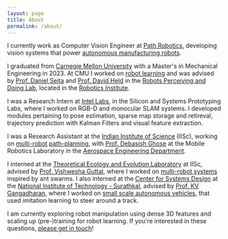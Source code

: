 ```yaml
---
layout: page
title: About
permalink: /about/
---
```


I currently work as Computer Vision Engineer at <a class="links" href="https://www.path-robotics.com">Path Robotics</a>, developing vision systems that power <a class="links" href="https://www.path-robotics.com/robotic-welding-systems/the-robots/af1/">autonomous manufacturing robots</a>.

I graduated from <a title="CMU" href="https://cmu.edu" class="links">Carnegie Mellon University</a> with a Master's in Mechanical Engineering in 2023. At CMU I worked on <a href="https://sites.google.com/view/point-cloud-policy/home" title="ToolFlowNet" class="links">robot learning</a> and was advised by <a title="Prof. Daniel Seita" class="links" href="https://danielseita.github.io/">Prof. Daniel Seita</a> and <a title="Prof. David Held" class="links" href="https://davheld.github.io/">Prof. David Held</a> in the <a title="R-PaD" href="https://r-pad.github.io/" class="links"> Robots Perceiving and Doing Lab</a>, located in the <a title="RI" href="https://ri.cmu.edu" class="links"> Robotics Institute</a>.

I was a Research Intern at <a class="links" href="https://www.intel.in/content/www/in/en/research/overview.html">Intel Labs</a>, in the Silicon and Systems Prototyping Labs, where I worked on RGB-D and monocular SLAM systems. I developed modules pertaining to pose estimation, sparse map storage and retireval, trajectory prediction with Kalman Filters and visual feature extraction.

I was a Research Assistant at the <a class="links" href="https://iisc.ac.in"
            title="Indian Institute of Science, Bengaluru">Indian Institute of Science</a> (IISc), working on <a href="https://www.sciencedirect.com/science/article/abs/pii/B9780128202760000236" title="Elseiver 2020" class="links">multi-robot</a> <a href="https://ieeexplore.ieee.org/abstract/document/9622590/" title="IEEE CONECCT2021" class="links">path-planning</a>, with <a href="https://aero.iisc.ac.in/people/debasish-ghose/" title="Prof. Debasish Ghose" class="links">Prof. Debasish Ghose</a> at the Mobile Robotics Laboratory in the <a class="links" href="https://aero.iisc.ac.in/" title="Aerospace Department">Aerospace Engineering Department</a>.

I interned at the <a href="https://teelabiisc.wordpress.com/" title="TEE-Lab" class="links">Theoretical Ecology and Evolution Laboratory</a> at IISc, advised by <a href="https://teelabiisc.wordpress.com/curriculum-vitae/" class="links" title="Prof. Vishwesha Guttal">Prof. Vishwesha Guttal</a>, where I worked on <a href="https://github.com/SarthakJShetty/Transient" title="Multi-Robot Systems" class="links">multi-robot systems</a> inspired by ant swarms. 
        I also interned at the <a href="https://csd.nitk.ac.in/" title="CSD NITK" class="links">Center for Systems Design</a> at the <a href="https://nitk.ac.in" class="links" title="NITK">National Institute of Technology - Surathkal</a>, advised by <a href="https://mech.nitk.ac.in/faculty/k-v-gangadharan" title="Prof. KV Gangadharan" class="links">Prof. KV Gangadharan</a>, where I worked on
        <a title="DonkeyCar" href="https://github.com/SarthakJShetty/Donkey" class="links">small scale autonomous vehicles</a>, that used imitation learning to steer around a track.

I am currently exploring robot manipulation using dense 3D features and scaling up (pre-)training for robot learning. If you're interested in these questions, <a class="links" href="mailto:sjshetty@andrew.cmu.edu">please get in touch</a>!


[jekyll-organization]: https://github.com/jekyll
